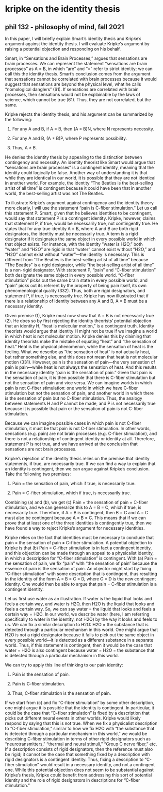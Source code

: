 # kripke on the identity thesis
## phil 132 - philosophy of mind, fall 2021

In this paper, I will briefly explain Smart’s identity thesis and Kripke’s argument against the identity thesis. I will evaluate Kripke’s argument by raising a potential objection and responding on his behalf.

Smart, in “Sensations and Brain Processes,” argues that sensations are brain processes. We can represent the statement “sensations are brain processes” as A = B, in which “are” and “=” refer to strict identity; we can call this the identity thesis. Smart’s conclusion comes from the argument that sensations cannot be correlated with brain processes because it would suggest that sensations are beyond the physical level, what he calls “nomological danglers” (61). If sensations are correlated with brain processes, then sensations would not be explainable by the laws of science, which cannot be true (61). Thus, they are not correlated, but the same. 

Kripke rejects the identity thesis, and his argument can be summarized by the following: 

1.  For any A and B, if A = B, then (A = B)N, where N represents necessity. 
    
2.  For any A and B, (A ≠ B)P, where P represents possibility. 
    
3.  Thus, A ≠ B.
    

He denies the identity thesis by appealing to the distinction between contingency and necessity. An identity theorist like Smart would argue that “sensations are brain processes” is a contingent identity, meaning that the identity could logically be false. Another way of understanding it is that while they are identical in our world, it is possible that they are not identical in another world. For example, the identity “The Beatles is the best-selling artist of all time” is contingent because it could have been that in another world, the best-selling artist was not The Beatles. 

To illustrate Kripke’s argument against contingency and the identity theory more clearly, I will use the statement “pain is C-fiber stimulation.” Let us call this statement P. Smart, given that he believes identities to be contingent, would say that statement P is a contingent identity. Kripke, however, claims that statement P, if true, would be necessarily true, not contingently true. He states that for any true identity A = B, where A and B are both rigid designators, the identity must be necessarily true. A term is a rigid designator if it designates the same object in every possible world in which that object exists. For instance, with the identity “water is H2O,” both “water” and “H2O” are rigid in that “water” cannot exist without “H2O,” and “H2O” cannot exist without “water”—the identity is necessary. This is different from “The Beatles is the best-selling artist of all time” because “The Beatles” is a rigid designator, while “the best-selling artist of all time” is a non-rigid designator. With statement P, “pain” and “C-fiber stimulation” both designate the same object in every possible world. “C-fiber stimulation” picks out the same brain state in every possible world, and “pain” picks out its referent by the property of being pain itself, its own phenomenological quality (332). Thus, both are rigid designators, and statement P, if true, is necessarily true. Kripke has now illustrated that if there is a relationship of identity between any A and B, A = B must be a necessary identity. 

Given premise (1), Kripke must now show that A = B is not necessarily true (2). He does so by first rejecting the identity theorists’ potential objection that an identity H, “heat is molecular motion,” is a contingent truth. Identity theorists would argue that identity H might not be true if we imagine a world in which heat is not molecular motion. Kripke denies this by claiming that identity theorists make the mistake of equating “heat” and “the sensation of heat.” Heat is the physical phenomenon, while the sensation of heat is the feeling. What we describe as “the sensation of heat” is not actually heat, but rather something else, and this does not mean that heat is not molecular motion (331). However, pain is the sensation of pain—the very sensation of pain is pain—while heat is not always the sensation of heat. And this results in the necessary identity “pain is the sensation of pain.” Given that pain is the sensation of pain, it is then possible that there is C-fiber stimulation but not the sensation of pain and vice versa. We can imagine worlds in which pain is not C-fiber stimulation: one world in which we have C-fiber stimulation but not the sensation of pain, and another world in which there is the sensation of pain but no C-fiber stimulation. Thus, the analogy between statements H and P cannot be made, and P is not necessarily true because it is possible that pain or the sensation of pain is not C-fiber stimulation. 

Because we can imagine possible cases in which pain is not C-fiber stimulation, it must be that pain is not C-fiber stimulation. In other words, sensations (e.g. pain) are not brain processes (e.g. C-fiber stimulation), and there is not a relationship of contingent identity or identity at all. Therefore, statement P is not true, and we have arrived at the conclusion that sensations are not brain processes.

Kripke’s rejection of the identity thesis relies on the premise that identity statements, if true, are necessarily true. If we can find a way to explain that an identity is contingent, then we can argue against Kripke’s conclusion. Take the following two premises:

1. Pain = the sensation of pain, which if true, is necessarily true.
    
2. Pain = C-fiber stimulation, which if true, is necessarily true. 
    

Combining (a) and (b), we get (c) Pain = the sensation of pain = C-fiber stimulation, and we can generalize this to A = B = C, which if true, is necessarily true. Therefore, if A = B is contingent, then B = C and A = C must also be contingent because A = B = C. This means that if we can prove that at least one of the three identities is contingently true, then we have found a way to reject Kripke’s argument for necessary identities. 

Kripke relies on the fact that identities must be necessary to conclude that pain = the sensation of pain ≠ C-fiber stimulation. A potential objection to Kripke is that (b) Pain = C-fiber stimulation is in fact a contingent identity, and this objection can be made through an appeal to a physicalist identity, in which a description for “C-fiber stimulation” is contingent. With (a) Pain = the sensation of pain, we fix “pain” with “the sensation of pain” because the essence of pain is the sensation of pain. An objector might start by fixing “C-fiber stimulation” with some description that is contingent, thus resulting in the identity of the form A = B = C = D, where C = D is the new contingent identity. One would then be able to argue that pain = C-fiber stimulation is a contingent identity. 

Let us first use water as an illustration. If water is the liquid that looks and feels a certain way, and water is H2O, then H2O is the liquid that looks and feels a certain way. So, we can say water = the liquid that looks and feels a certain way = H2O. In our world, we describe water (here, I am referring specifically to water in the identity, not H2O) by the way it looks and feels to us. We can fix a similar description to H2O: H2O = the substance that is detected through a particular mechanism in this world. One might argue that H2O is not a rigid designator because it fails to pick out the same object in every possible world—it is detected as a different substance in a separate world. Thus, if this statement is contingent, then it would be the case that water = H2O is also contingent because water = H2O = the substance that is detected through a particular mechanism in this world.

We can try to apply this line of thinking to our pain identity:

1. Pain is the sensation of pain.
    
2. Pain is C-fiber stimulation.
    
3. Thus, C-fiber stimulation is the sensation of pain. 
    

If we start from (c) and fix “C-fiber stimulation” by some other description, one might argue it is possible that the identity is contingent. In particular, it could be the case that “C-fiber stimulation” is fixed by a description that picks out different neural events in other worlds. Kripke would likely respond by saying that this is not true. When we fix a physicalist description to “C-fiber stimulation,” similar to how we fix H2O with “the substance that is detected through a particular mechanism in this world,” we would be describing C-fiber stimulation in terms of other rigid designators such as “neurotransmitters,” “thermal and neural stimuli,” “Group C nerve fiber,” etc. If a description consists of rigid designators, then the reference must also be rigid; it cannot be the case that something fixed by a description with rigid designators is a contingent identity. Thus, fixing a description to “C-fiber stimulation” would result in a necessary identity, and not a contingent one. While this potential objection does not seem to be substantial against Kripke’s thesis, Kripke could benefit from addressing this sort of potential identity and the role of rigid designators in descriptions for “C-fiber stimulation.”
